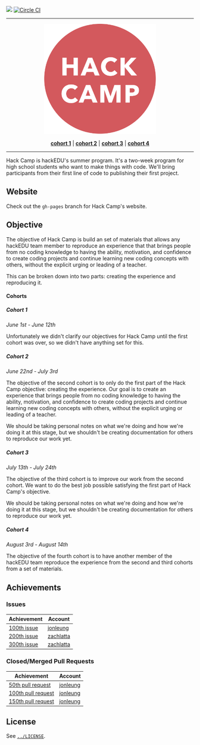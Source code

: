 <a name="top"></a>
<a href="https://www.irccloud.com/invite?channel=%23hackedu&amp;hostname=irc.freenode.net&amp;port=6697&amp;ssl=1" target="_blank"><img src="https://www.irccloud.com/invite-svg?channel=%23hackedu&amp;hostname=irc.freenode.net&amp;port=6697&amp;ssl=1"  height="18"></a>
[![Circle CI](https://circleci.com/gh/hackclub/hack-camp.svg?style=svg)](https://circleci.com/gh/hackclub/hack-camp)

-------------------------------------------------------------------------------

<p align="center"><a href="https://camp.hackedu.us"><img src="meta/logo.png" width="300px" alt="Hack Camp"/></a></p>
<p align="center">
<b><a href="cohort_1">cohort 1</a></b>
|
<b><a href="cohort_2">cohort 2</a></b>
|
<b><a href="cohort_3">cohort 3</a></b>
|
<b><a href="cohort_4">cohort 4</a></b>
</p>

-------------------------------------------------------------------------------

Hack Camp is hackEDU's summer program. It's a two-week program for high school
students who want to make things with code. We'll bring participants from their
first line of code to publishing their first project.

## Website

Check out the `gh-pages` branch for Hack Camp's website.

## Objective

The objective of Hack Camp is build an set of materials that allows any hackEDU
team member to reproduce an experience that that brings people from no coding
knowledge to having the ability, motivation, and confidence to create coding
projects and continue learning new coding concepts with others, without the
explicit urging or leading of a teacher.

This can be broken down into two parts: creating the experience and reproducing
it.

#### Cohorts

##### Cohort 1

_June 1st - June 12th_

Unfortunately we didn't clarify our objectives for Hack Camp until the first
cohort was over, so we didn't have anything set for this.

##### Cohort 2

_June 22nd - July 3rd_

The objective of the second cohort is to only do the first part of the Hack Camp
objective: creating the experience. Our goal is to create an experience that
brings people from no coding knowledge to having the ability, motivation, and
confidence to create coding projects and continue learning new coding concepts
with others, without the explicit urging or leading of a teacher.

We should be taking personal notes on what we're doing and how we're doing it at
this stage, but we shouldn't be creating documentation for others to reproduce
our work yet.

##### Cohort 3

_July 13th - July 24th_

The objective of the third cohort is to improve our work from the second cohort.
We want to do the best job possible satisfying the first part of Hack Camp's
objective.

We should be taking personal notes on what we're doing and how we're doing it at
this stage, but we shouldn't be creating documentation for others to reproduce
our work yet.

##### Cohort 4

_August 3rd - August 14th_

The objective of the fourth cohort is to have another member of the hackEDU team
reproduce the experience from the second and third cohorts from a set of
materials.

## Achievements

### Issues

| Achievement                                                    | Account                                   |
| -------------------------------------------------------------- | ----------------------------------------- |
| [100th issue](https://github.com/hackedu/hack-camp/issues/100) | [jonleung](https://github.com/jonleung)   |
| [200th issue](https://github.com/hackedu/hack-camp/issues/200) | [zachlatta](https://github.com/zachlatta) |
| [300th issue](https://github.com/hackedu/hack-camp/issues/300) | [zachlatta](https://github.com/zachlatta) |

### Closed/Merged Pull Requests

| Achievement                                                         | Account                                 |
| ------------------------------------------------------------------- | --------------------------------------- |
| [50th pull request](https://github.com/hackedu/hack-camp/pull/192)  | [jonleung](https://github.com/jonleung) |
| [100th pull request](https://github.com/hackedu/hack-camp/pull/288) | [jonleung](https://github.com/jonleung) |
| [150th pull request](https://github.com/hackedu/hack-camp/pull/400) | [jonleung](https://github.com/jonleung) |

## License

See [`../LICENSE`](../LICENSE).
